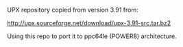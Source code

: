 UPX repository copied from version 3.91 from:

http://upx.sourceforge.net/download/upx-3.91-src.tar.bz2

Using this repo to port it to ppc64le (POWER8) architecture.
